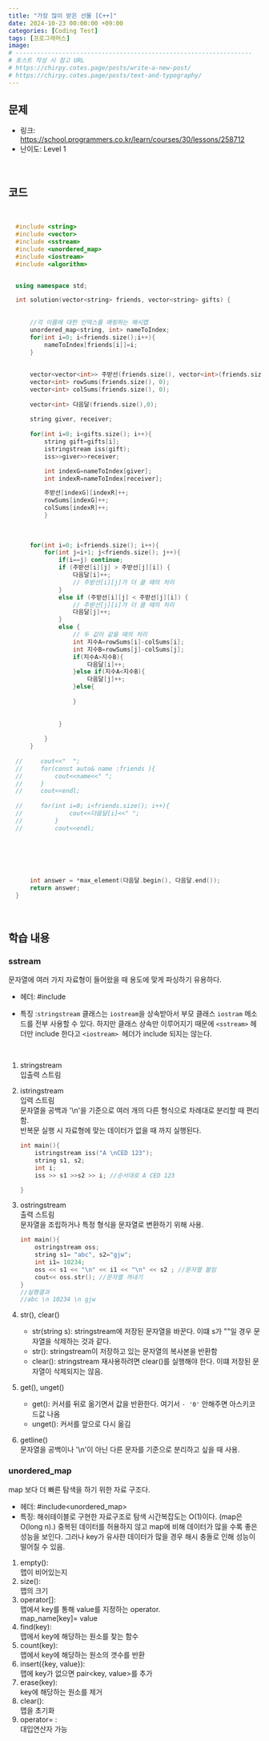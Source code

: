 ```yaml
---
title: "가장 많이 받은 선물 [C++]"
date: 2024-10-23 00:00:00 +09:00
categories: [Coding Test]
tags: [프로그래머스]
image: 
# ------------------------------------------------------------------
# 포스트 작성 시 참고 URL
# https://chirpy.cotes.page/posts/write-a-new-post/
# https://chirpy.cotes.page/posts/text-and-typography/
---
```




## 문제

- 링크: https://school.programmers.co.kr/learn/courses/30/lessons/258712
- 난이도: Level 1

<br>


## 코드
<br>



  ```c++
    #include <string>
    #include <vector>
    #include <sstream>
    #include <unordered_map>
    #include <iostream>
    #include <algorithm>


    using namespace std;

    int solution(vector<string> friends, vector<string> gifts) {
        
        
        //각 이름에 대한 인덱스를 매핑하는 해시맵
        unordered_map<string, int> nameToIndex;
        for(int i=0; i<friends.size();i++){
            nameToIndex[friends[i]]=i;
        }
        
        
        vector<vector<int>> 주받선(friends.size(), vector<int>(friends.size(),0));
        vector<int> rowSums(friends.size(), 0);
        vector<int> colSums(friends.size(), 0);
        
        vector<int> 다음달(friends.size(),0);
        
        string giver, receiver;
        
        for(int i=0; i<gifts.size(); i++){
            string gift=gifts[i];
            istringstream iss(gift);
            iss>>giver>>receiver;

            int indexG=nameToIndex[giver];
            int indexR=nameToIndex[receiver];

            주받선[indexG][indexR]++;
            rowSums[indexG]++;
            colSums[indexR]++;
            }
        
        
        
        for(int i=0; i<friends.size(); i++){
            for(int j=i+1; j<friends.size(); j++){
                if(i==j) continue;
                if (주받선[i][j] > 주받선[j][i]) {
                    다음달[i]++;
                    // 주받선[i][j]가 더 클 때의 처리
                } 
                else if (주받선[i][j] < 주받선[j][i]) {
                    // 주받선[j][i]가 더 클 때의 처리
                    다음달[j]++;
                } 
                else {
                    // 두 값이 같을 때의 처리
                    int 지수A=rowSums[i]-colSums[i];
                    int 지수B=rowSums[j]-colSums[j];
                    if(지수A>지수B){
                        다음달[i]++;
                    }else if(지수A<지수B){
                        다음달[j]++;
                    }else{
                        
                    }
                    
                    
                }
                    
            }
        }
        
    //     cout<<"  ";
    //     for(const auto& name :friends ){
    //         cout<<name<<" ";
    //     }
    //     cout<<endl;
        
    //     for(int i=0; i<friends.size(); i++){
    //             cout<<다음달[i]<<" ";
    //         }
    //         cout<<endl;
        
        
    
        
        
        
        int answer = *max_element(다음달.begin(), 다음달.end());
        return answer;
    }
  ```


<br>

## 학습 내용

### sstream

문자열에 여러 가지 자료형이 들어왔을 때 용도에 맞게 파싱하기 유용하다.

- 헤더: #include<sstream>

- 특징 :```stringstream``` 클래스는 ```iostream```을 상속받아서 부모 클래스 ```iostram``` 메소드를 전부 사용할 수 있다. 
하지만 클래스 상속만 이루어지기 때문에 ```<sstream>``` 헤더만 include 한다고 ```<iostream> ```헤더가 include 되지는 않는다.
<br>

1.  stringstream <br>
    입출력 스트림

2.  istringstream <br>
    입력 스트림 <br> 
    문자열을 공백과 '\n'을 기준으로 여러 개의 다른 형식으로 차례대로 분리할 때 편리함. <br>
    반복문 실행 시 자료형에 맞는 데이터가 없을 때 까지 실행된다.
    ```c++
    int main(){
        istringstream iss("A \nCED 123");
        string s1, s2;
        int i;
        iss >> s1 >>s2 >> i; //순서대로 A CED 123

    }
    ```

3.  ostringstream <br>
    출력 스트림 <br>
    문자열을 조립하거나 특정 형식을 문자열로 변환하기 위해 사용.

    ```c++
    int main(){
        ostringstream oss;
        string s1= "abc", s2="gjw";
        int i1= 10234;
        oss << s1 << "\n" << i1 << "\n" << s2 ; //문자열 붙임
        cout<< oss.str(); //문자열 꺼내기
    }
    //실행결과
    //abc \n 10234 \n gjw
    ```

4. str(), clear() <br>
    - str(string s): stringstream에 저장된 문자열을 바꾼다. 이떄 s가 ""일 경우 문자열을 삭제하는 것과 같다.
    - str(): stringstream이 저장하고 있는 문자열의 복사본을 반환함
    - clear(): stringstream 재사용하려면 clear()를 실행해야 한다. 이떄 저장된 문자열이 삭제되지는 않음.

5. get(), unget() <br>
    - get(): 커서를 뒤로 옮기면서 값을 반환한다. 여기서 ```- '0'``` 안해주면 아스키코드값 나옴
    - unget(): 커서를 앞으로 다시 옮김

6. getline()<br>
    문자열을 공백이나 '\n'이 아닌 다른 문자를 기준으로 분리하고 싶을 때 사용.


### unordered_map
map 보다 더 빠른 탐색을 하기 위한 자료 구조다.
- 헤더: #include<unordered_map>
- 특징: 해쉬테이블로 구현한 자료구조로 탐색 시간복잡도는 O(1)이다. (map은 O(long n).) 중복된 데이터를 허용하지 않고 map에 비해 데이터가 많을 수록 좋은 성능을 보인다. 그러나 key가 유사한 데이터가 많을 경우 해시 충돌로 인해 성능이 떨어질 수 있음.

1. empty(): <br> 맵이 비어있는지
2. size(): <br> 맵의 크기
3. operator[]: <br> 맵에서 key를 통해 value를 지정하는 operator. <br> map_name[key]= value
4. find(key): <br> 맵에서 key에 해당하는 원소를 찾는 함수
5. count(key): <br>  맵에서 key에 해당하는 원소의 갯수를 반환
6. insert({key, value}): <br> 맵에 key가 없으면 pair<key, value>를 추가
7. erase(key): <br> key에 해당하는 원소를 제거
8. clear(): <br> 맵을 초기화
9. operator= :<br> 대입연산자 가능